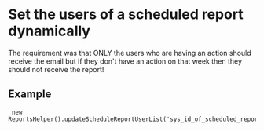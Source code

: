 # Set the users of a scheduled report dynamically
The requirement was that ONLY the users who are having an action should receive the email but if they don't have an action on that week then they should not receive the report!

## Example

```
 new ReportsHelper().updateScheduleReportUserList('sys_id_of_scheduled_report');
 
```